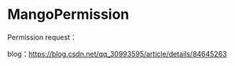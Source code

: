 # MangoPermission

Permission request：

blog：https://blog.csdn.net/qq_30993595/article/details/84645263

